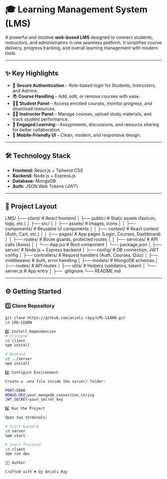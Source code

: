 # 🎓 Learning Management System (LMS)

A powerful and intuitive **web-based LMS** designed to connect students, instructors, and administrators in one seamless platform. It simplifies course delivery, progress tracking, and overall learning management with modern tools.

---

## ✨ Key Highlights

- 🔐 **Secure Authentication** – Role-based login for Students, Instructors, and Admins.  
- 📚 **Course Handling** – Add, edit, or remove courses with ease.  
- 🧑‍🎓 **Student Panel** – Access enrolled courses, monitor progress, and download resources.  
- 👨‍🏫 **Instructor Panel** – Manage courses, upload study materials, and track student performance.  
- 💬 **Engaged Learning** – Assignments, discussions, and resource sharing for better collaboration.  
- 📱 **Mobile-Friendly UI** – Clean, modern, and responsive design.  

---

## 🛠️ Technology Stack

- **Frontend:** React.js + Tailwind CSS  
- **Backend:** Node.js + Express.js  
- **Database:** MongoDB  
- **Auth:** JSON Web Tokens (JWT)  

---

## 📁 Project Layout

LMS/
├── client/                  # React frontend
│   ├── public/              # Static assets (favicon, logo, etc.)
│   ├── src/
│   │   ├── assets/          # Images, icons
│   │   ├── components/      # Reusable UI components
│   │   ├── context/         # React context (Auth, Cart, etc.)
│   │   ├── pages/           # App pages (Login, Courses, Dashboard)
│   │   ├── routes/          # Route guards, protected routes
│   │   ├── services/        # API calls (Axios)
│   │   └── App.jsx          # Root component
│   └── package.json
│
├── server/                  # Node.js + Express backend
│   ├── config/              # DB connection, JWT config
│   ├── controllers/         # Request handlers (Auth, Courses, Quiz)
│   ├── middleware/          # Auth, error handling
│   ├── models/              # MongoDB schemas
│   ├── routes/              # API routes
│   ├── utils/               # Helpers (validators, token)
│   └── server.js            # App entry
│
├── .gitignore
└── README.md



---

## ⚙️ Getting Started

### 1️⃣ Clone Repository
```bash
git clone https://github.com/anjali-rayy/LMS-LEARN.git
cd LMS-LEARN

2️⃣ Install Dependencies
# Frontend
cd client
npm install

# Backend
cd ../server
npm install

3️⃣ Configure Environment

Create a .env file inside the server/ folder:

PORT=5000
MONGO_URI=your_mongodb_connection_string
JWT_SECRET=your_secret_key

4️⃣ Run the Project

Open two terminals:

# Start backend
cd server
npm start

# Start frontend
cd client
npm run dev

👩‍💻 Author

Crafted with ❤️ by Anjali Ray
